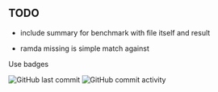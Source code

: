 ## TODO

- include summary for benchmark with file itself and result

- ramda missing is simple match against

Use badges

![GitHub last commit](https://img.shields.io/github/last-commit/selfrefactor/front.svg)
![GitHub commit activity](https://img.shields.io/github/commit-activity/y/selfrefactor/front.svg)